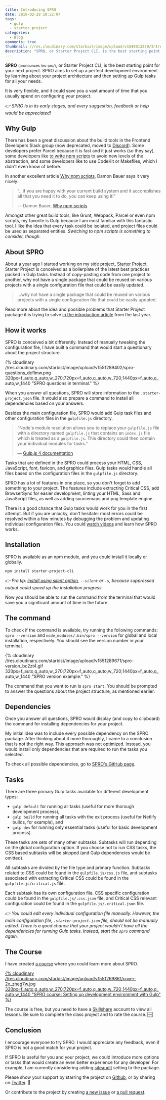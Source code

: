 ```yaml
---
title: Introducing SPRO
date: 2019-02-28 10:22:07
tags:
  - gulp
  - starter project
categories:
  - Blog
comments: true
thumbnail: //res.cloudinary.com/starbist/image/upload/v1548013279/Introducing_Starter_Project_CLI-2x_gzuhpi.jpg
description: "SPRO, or Starter Project CLI, is the best starting point for your next project. SPRO aims to set up a perfect development environment by learning about your project architecture and then setting up Gulp tasks for all your needs."
---
```


**SPRO** <small>(pronounces /es-pro/)</small>, or Starter Project CLI, is the best starting point for your next project. SPRO aims to set up a perfect development environment by learning about your project architecture and then setting up Gulp tasks for all your needs.

It is very flexible, and it could save you a vast amount of time that you usually spend on configuring your project.

<!-- more -->

*👉 SPRO is in its early stages, and every suggestion, feedback or help would be appreciated!*

## Why Gulp

There has been a great discussion about the build tools in the Frontend Developers Slack group (now deprecated, moved to [Discord]). Some developers prefer Parcel because it is fast and it just works (so they say), some developers like [to write npm scripts] to avoid new levels of the abstraction, and some developers like to use CodeKit or Makefiles, which I didn't even know of before.

In another excellent article [Why npm scripts], Damon Bauer says it very nicely:

> “...if you are happy with your current build system and it accomplishes all that you need it to do, you can keep using it!”
>
> — Damon Bauer, [Why npm scripts]

Amongst other great build tools, like Grunt, Webpack, Parcel or even npm scripts, my favorite is Gulp because I am most familiar with this fantastic tool. I like the idea that every task could be isolated, and project files could be used as separated entities. _Switching to npm scripts is something to consider, though._

## About SPRO

About a year ago I started working on my side project, [Starter Project]. Starter Project is conceived as a boilerplate of the latest best practices packed in Gulp tasks. Instead of copy-pasting code from one project to another, why not have a single package that could be reused on various projects with a single configuration file that could be easily updated.

> ...why not have a single package that could be reused on various projects with a single configuration file that could be easily updated.

Read more about the idea and possible problems that Starter Project package it is trying to solve [in the introduction article] from the last year.

## How it works

SPRO is conceived a bit differently. Instead of manually tweaking the configuration file, I have built a command that would start a questionary about the project structure.

{% cloudinary //res.cloudinary.com/starbist/image/upload/v1551289402/spro-questions_dcflmw.png 320px=f_auto,q_auto,w_270;720px=f_auto,q_auto,w_720;1440px=f_auto,q_auto,w_1440 "SPRO questions in terminal." %}

When you answer all questions, SPRO will store information to the `.starter-project.json` file. It would also prepare a command to install all dependencies based on your answers.

Besides the main configuration file, SPRO would add Gulp task files and other configuration files in the `gulpfile.js` directory.

> “Node's module resolution allows you to replace your `gulpfile.js` file with a directory named `gulpfile.js` that contains an `index.js` file which is treated as a `gulpfile.js`. This directory could then contain your individual modules for tasks.”
>
> — [Gulp.js 4 documentation]

Tasks that are defined in the SPRO could process your HTML, CSS, JavaScript, font, favicon, and graphics files. Gulp tasks would handle all files based on the configuration files in the `gulpfile.js` directory.

SPRO has a lot of features in one place, so you don't forget to add something to your project. The features include extracting Critical CSS, add BrowserSync for easier development, linting your HTML, Sass and JavaScript files, as well as adding sourcemaps and pug template engine.

There is a good chance that Gulp tasks would work for you in the first attempt. But if you are unlucky, don't hesitate: most errors could be resolved within a few minutes by debugging the problem and updating individual configuration files. You could [watch videos] and learn how SPRO works.

## Installation

SPRO is available as an npm module, and you could install it locally or globally.

```
npm install starter-project-cli
```

*👉 Pro tip: [install using silent option], `--silent` or `-s`, because suppressed output could speed up the installation progress.*

Now you should be able to run the command from the terminal that would save you a significant amount of time in the future.

## The command

To check if the command is available, try running the following commands: `spro --version` and `node_modules/.bin/spro --version` for global and local installation, respectively. You should see the version number in your terminal.

{% cloudinary //res.cloudinary.com/starbist/image/upload/v1551289671/spro-version_bc2zt4.gif 320px=f_auto,q_auto,w_270;720px=f_auto,q_auto,w_720;1440px=f_auto,q_auto,w_1440 "SPRO version example." %}

The command that you want to run is `spro start`. You should be prompted to answer the questions about the project structure, as mentioned earlier.

## Dependencies

Once you answer all questions, SPRO would display (and copy to clipboard) the command for installing dependencies for your project.

My initial idea was to include every possible dependency on the SPRO package. After thinking about it more thoroughly, I came to a conclusion that is not the right way. This approach was not optimized. Instead, you would install only dependencies that are required to run the tasks you selected.

To check all possible dependencies, go to [SPRO's GitHub page].

## Tasks

There are three primary Gulp tasks available for different development types:
- `gulp default`  for running all tasks (useful for more thorough development process),
- `gulp build` for running all tasks with the exit process (useful for Netlify builds, for example), and
- `gulp dev` for running only essential tasks (useful for basic development process).

These tasks are sets of many other subtasks. Subtasks will run depending on the global configuration option. If you choose not to run CSS tasks, the CSS based subtasks will be skipped (and Gulp dependencies would be omitted).

All subtasks are divided by the file type and primary function. Subtasks related to CSS could be found in the `gulpfile.js/css.js` file, and subtasks associated with extracting Critical CSS could be found in the `gulpfile.js/critical.js` file.

Each subtask has its own configuration file. CSS specific configuration could be found in the `gulpfile.js/.css.json` file, and Critical CSS relevant configuration could be found in the `gulpfile.js/.critical.json` file.

*👉 You could edit every individual configuration file manually. However, the main configuration file, `.starter-project.json` file, should not be manually edited. There is a good chance that your project wouldn't have all the dependencies for running Gulp tasks. Instead, start the `spro` command again.*

## The Course

I have created [a course] where you could learn more about SPRO.

[{% cloudinary //res.cloudinary.com/starbist/image/upload/v1551269861/cover-2x_zheg7w.jpg 320px=f_auto,q_auto,w_270;720px=f_auto,q_auto,w_720;1440px=f_auto,q_auto,w_1440 "SPRO course: Setting up development environment with Gulp" %}](https://skl.sh/2EcUlRt)

The course is free, but you need to have a [Skillshare] account to view all lessons. Be sure to complete the class project and to rate the course. 🆓

## Conclusion

I encourage everyone to try SPRO. I would appreciate any feedback, even if SPRO is not a good match for your project.

If SPRO is useful for you and your project, we could introduce more options or tasks that would create an even better experience for any developer. For example, I am currently considering adding [siteaudit] setting to the package.

Please show your support by starring the project on [Github], or by sharing on [Twitter]. 🙏

Or contribute to the project by creating [a new issue] or [a pull request].

[Starter Project]: https://starter.silvestarbistrovic.from.hr/
[in the introduction article]: https://www.silvestar.codes/articles/starter-project-a-set-of-latest-best-practices-packed-in-gulp-tasks/
[Gulp.js 4 documentation]: https://gulpjs.com/docs/en/getting-started/javascript-and-gulpfiles#splitting-a-gulpfile
[Discord]: https://discord.gg/aBx8dcu
[Why npm scripts]: https://css-tricks.com/why-npm-scripts/
[to write npm scripts]: https://medium.freecodecamp.org/why-i-left-gulp-and-grunt-for-npm-scripts-3d6853dd22b8
[install using silent option]: https://stackoverflow.com/questions/34426332/how-to-suppress-output-when-running-npm-scripts
[SPRO's GitHub page]: https://github.com/maliMirkec/starter-project-cli#packages
[watch videos]: #The-Course
[a course]: https://skl.sh/2EcUlRt
[SkillShare]: https://skl.sh/2EcUlRt
[siteaudit]: https://github.com/thecreazy/siteaudit
[GitHub]: https://github.com/maliMirkec/starter-project-cli
[Twitter]: https://twitter.com/intent/tweet?url=https://github.com/maliMirkec/starter-project-cli/&text=Starter%20Project%20CLI%20creates%20a%20perfect%20Gulp%20development%20environment%20for%20everyone%20within%20a%20few%20minutes.%20🔥%20Try%20it%20today!%20💯&via=malimirkeccita
[a new issue]: https://github.com/maliMirkec/starter-project-cli/issues/new
[a pull request]: https://github.com/maliMirkec/starter-project-cli/compare
